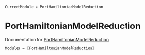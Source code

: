 ```@meta
CurrentModule = PortHamiltonianModelReduction
```

# PortHamiltonianModelReduction

Documentation for [PortHamiltonianModelReduction](https://github.com/Jonas-Nicodemus/ph-energy-matching/tree/main/src/PortHamiltonianModelReduction).

```@autodocs
Modules = [PortHamiltonianModelReduction]
```
